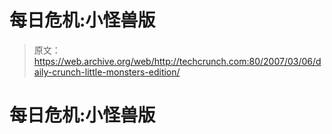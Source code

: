 # 每日危机:小怪兽版 

> 原文：<https://web.archive.org/web/http://techcrunch.com:80/2007/03/06/daily-crunch-little-monsters-edition/>

# 每日危机:小怪兽版